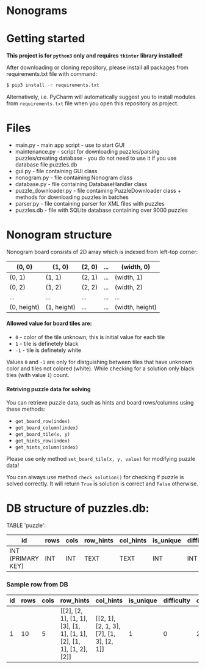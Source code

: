 # Nonograms

# Getting started
**This project is for `python3` only and requires `tkinter` library installed!**


After downloading or cloning repository, please install all packages from requirements.txt file with command:
```sh
$ pip3 install -r requirements.txt
```

Alternatively, i.e. PyCharm will automatically suggest you to install modules from `requirements.txt` file when you open this repository as project.
# Files
- main.py - main app script - use to start GUI
- maintenance.py - script for downloading puzzles/parsing puzzles/creating database - you do not need to use it if you use database file puzzles.db
- gui.py - file containing GUI class
- nonogram.py - file containing Nonogram class
- database.py - file containing DatabaseHandler class
- puzzle_downloader.py - file containing PuzzleDownloader class + methods for downloading puzzles in batches
- parser.py - file containing parser for XML files with puzzles
- puzzles.db - file with SQLite database containing over 9000 puzzles


# Nonogram structure

Nonogram board consists of 2D array which is indexed from left-top corner:

| (0, 0) | (1, 0) | (2, 0) | ... | (width, 0)
| ------ | ------ | ------ | ------ | ------
| (0, 1) | (1, 1) | (2, 1) | ... | (width, 1)
| (0, 2) | (1, 2) | (2, 2) | ... | (width, 2)
| ... | ... | ... | ... | ...
| (0, height) | (1, height) | ... | ... | (width, height)


#### Allowed value for board tiles are:
- `0` - color of the tile unknown; this is initial value for each tile
- `1` - tile is definetely black
- `-1` - tile is definetely white

Values `0` and `-1` are only for distguishing between tiles that have unknown color and tiles not colored (white). While checking for a solution only black tiles (with value `1`) count.

#### Retriving puzzle data for solving
You can retrieve puzzle data, such as hints and board rows/columns using these methods:
- `get_board_row(index)`
- `get_board_column(index)`
- `get_board_tile(x, y)`
- `get_hints_row(index)`
- `get_hints_column(index)`

Please use only method `set_board_tile(x, y, value)` for modifying puzzle data!

You can always use method `check_solution()` for checking if puzzle is solved correctly. It will return `True` is solution is correct and `False` otherwise.

# DB structure of puzzles.db:
TABLE 'puzzle':

| id              | rows       | cols | row_hints | col_hints | is_unique | difficulty | colors
| ------ | ------ | ------ | ------ | ------ | ------ | ------ | ------ |
| INT (PRIMARY KEY) | INT        | INT  | TEXT | TEXT | INT | INT | INT

### Sample row from DB
| id              | rows       | cols | row_hints | col_hints | is_unique | difficulty | colors
| ------ | ------ | ------ | ------ | ------ | ------ | ------ | ------ |
1|10|5|[[2], [2, 1], [1, 1], [3], [1, 1], [1, 1], [2], [1, 1], [1, 2], [2]]|[[2, 1], [2, 1, 3], [7], [1, 3], [2, 1]]|1|0|2
